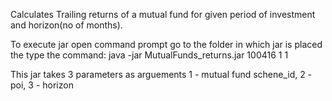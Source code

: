 Calculates Trailing returns of a mutual fund for given period of investment and horizon(no of months).

To execute jar open command prompt go to the folder in which jar is placed the type the command:
java -jar MutualFunds_returns.jar 100416 1 1

This jar takes 3 parameters as arguements
1 - mutual fund schene_id, 2 - poi, 3 - horizon
